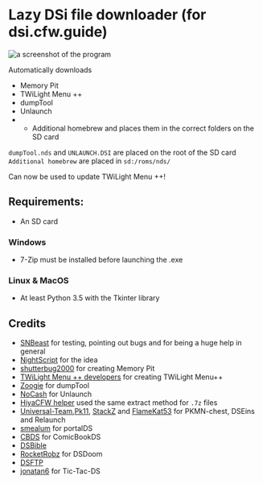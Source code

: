 # Lazy DSi file downloader (for dsi.cfw.guide)

![a screenshot of the program](https://github.com/YourKalamity/lazy-dsi-file-downloader/raw/master/assets/files/screenshots/app%20v1.1.0.png "Lazy DSi file downloader on Windows 10")

Automatically downloads 
- Memory Pit
- TWiLight Menu ++
- dumpTool
- Unlaunch
- + Additional homebrew
and places them in the correct folders on the SD card

`dumpTool.nds` and `UNLAUNCH.DSI` are placed on the root of the SD card
`Additional homebrew` are placed in `sd:/roms/nds/`

Can now be used to update TWiLight Menu ++!

## Requirements:
- An SD card

### Windows

- 7-Zip must be installed before launching the .exe

### Linux & MacOS

- At least Python 3.5 with the Tkinter library


## Credits
- [SNBeast](https://github.com/SNBeast) for testing, pointing out bugs and for being a huge help in general
- [NightScript](https://github.com/NightYoshi370) for the idea 
- [shutterbug2000](https://gbatemp.net/members/shutterbug2000.354863/) for creating Memory Pit
- [TWiLight Menu ++ developers](https://github.com/DS-Homebrew/TWiLightMenu) for creating TWiLight Menu++
- [Zoogie](https://github.com/zoogie/dumpTool) for dumpTool
- [NoCash](https://problemkaputt.de/) for Unlaunch
- [HiyaCFW helper](https://github.com/mondul/HiyaCFW-Helper) used the same extract method for `.7z` files
- [Universal-Team](https://universal-team.net/),[Pk11](https://pk11.us/), [StackZ](https://github.com/SuperSaiyajinStackZ) and [FlameKat53](https://github.com/FlameKat53) for PKMN-chest, DSEins and Relaunch
- [smealum](https://github.com/smealum/portalDS) for portalDS
- [CBDS](http://cbds.free.fr/Softwares/ComicBookDS) for ComicBookDS
- [DSBible](https://www.gamebrew.org/wiki/DSBible)
- [RocketRobz](https://github.com/RocketRobz/dsdoom) for DSDoom
- [DSFTP](https://www.gamebrew.org/wiki/DSFTP)
- [jonatan6](https://github.com/Jonatan6/Tic-Tac-DS) for Tic-Tac-DS
